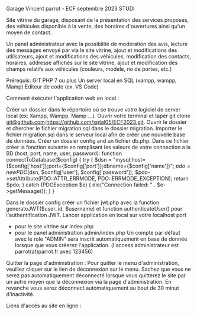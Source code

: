 Garage Vincent parrot - ECF septembre 2023 STUDI 

Site vitrine du garage, disposant de la présentation des services proposés, des véhicules disponible à la vente, des horaires d'ouvertures ainsi qu'un moyen de contact.

Un panel administrateur avec la possibilité de modération des avis, lecture des messages envoyé par via le site vitrine, ajout et modifications des utilisateurs, ajout et modifications des véhicules, modification des contacts, horaires, addresse affichés sur le site vitrine, ajout et modification des champs relatifs aux véhicules (couleurs, modele, no de portes, etc.)

Prérequis: 
GIT 
PHP 7 ou plus 
Un server local en SQL (xampp, wampp, Mamp) 
Editeur de code (ex. VS Code)

Comment éxécuter l'application web en local : 

Créer un dossier dans le répertoire où se trouve votre logiciel de server local (ex: Xampp, Wampp, Mamp ...). 
Ouvrir votre terminal et taper git clone git@github.com:https://github.com/xptal05/ECF2023.git. 
Ouvrir le dossier et chercher le fichier migration.sql dans le dossier migration. 
Importer le fichier migration.sql dans le serveur local afin de créer une nouvelle base de données. 
Créer un dossier config and un fichier db.php. Dans ce fichier créer la fonction suivante en remplisant les valeurs de votre connection a la BD (host, port, name, user, password): 
function connectToDatabase($config) { 
  try { 
    $dsn = "mysql:host={$config['host']};port={$config['port']};dbname={$config['name']}"; $pdo = new PDO($dsn, $config['user'], $config['password']); 
    $pdo->setAttribute(PDO::ATTR_ERRMODE, PDO::ERRMODE_EXCEPTION);
    return $pdo;
    } catch (PDOException $e)
    { 
      die("Connection failed: " . $e->getMessage()); 
    } 
  } 
    
Dans le dossier config créer un fichier jwt.php avec la function generateJWT($user_id, $username) et function authenticateUser() pour l'authentification JWT. Lancer application en local sur votre localhost port
-  pour le site vitrine sur index.php
-  pour le panel administration admin/index.php 
Un compte par défaut avec le role "ADMIN" sera inscrit automatiquement en base de donnée lorsque que vous créerez l'application. (l'access administrateur est parrot(at)parrot.fr avec 123456)

Quitter la page d'administration : Pour quitter le menu d'administration, veuillez cliquer sur le lien de déconnexion sur le menu. Sachez que vous ne serez pas automatiquement déconnecté lorsque vous quitterez le site par un autre moyen que la déconnexion via la page d'administration. En revanche vous serez déconnect automatiquement au bout de 30 minut d'inactivité.

Liens d'accès au site en ligne :